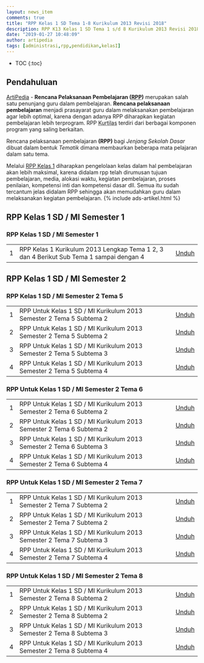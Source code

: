 ```yaml
---
layout: news_item
comments: true
title: "RPP Kelas 1 SD Tema 1-8 Kurikulum 2013 Revisi 2018"
description: RPP K13 Kelas 1 SD Tema 1 s/d 8 Kurikulum 2013 Revisi 2018, RPP Tematik Kelas 1 SD Kurikulum 2013 Revisi 2018 semester 1 dan semester pdf/doc.
date: "2019-01-27 10:48:09"
author: artipedia
tags: [administrasi,rpp,pendidikan,kelasI]
---
```

* TOC
{:toc}

## Pendahuluan
[ArtiPedia](/ "ArtiPedia") - <b>Rencana Pelaksanaan Pembelajaran (<acronym title="Rencana Pelaksanaan Pembelajaran">RPP</acronym>)</b> merupakan salah satu penunjang guru dalam pembelajaran. <b>Rencana pelaksanaan pembelajaran</b> menjadi prasayarat guru dalam melaksanakan pembelajaran agar lebih optimal, karena dengan adanya RPP diharapkan kegiatan pembelajaran lebih terprogram. RPP <acronym title="Kurikulum 2013">Kurtilas</acronym> terdiri dari berbagai komponen program yang saling berkaitan. 

Rencana pelaksanaan pembelajaran <b>(RPP)</b> bagi <i>Jenjang Sekolah Dasar</i> dibuat dalam bentuk <i>Tematik</i> dimana membaurkan beberapa mata pelajaran dalam satu tema.

Melalui [RPP Kelas 1](https://artipedia.id/wiki/rpp-kelas-1-tema-1-8-kurikulum-2013-revisi-2018.html "RPP Kelas 1 SD") diharapkan pengelolaan kelas dalam hal pembelajaran akan lebih maksimal, karena didalam rpp telah dirumusan tujuan pembelajaran, media, alokasi waktu, kegiatan pembelajaran, proses penilaian, kompetensi inti dan kompetensi dasar dll. Semua itu sudah tercantum jelas didalam RPP sehingga akan memudahkan guru dalam melaksanakan kegiatan pembelajaran.
{% include ads-artikel.html %}

## RPP Kelas 1 SD / MI Semester 1
### RPP Kelas 1 SD / MI Semester 1
<table><tbody>
<tr><td>1</td><td>RPP Kelas 1 Kurikulum 2013 Lengkap Tema 1 2, 3 dan 4 Berikut Sub Tema 1 sampai dengan 4</td><td><a class="button download" href="https://drive.google.com/file/d/0B2Sxmqh2-CrsTnpIZkZPTWZaUkE/view" target="_blank">Unduh</a></td></tr>
</tbody></table>

## RPP Kelas 1 SD / MI Semester 2
### RPP Kelas 1 SD / MI Semester 2 Tema 5
<table><tbody>
<tr><td>1</td><td>RPP Untuk Kelas 1 SD / MI Kurikulum 2013 Semester 2 Tema 5 Subtema 2</td><td><a class="button download" href="https://docs.google.com/uc?export=download&amp;id=1WHPn5yKN3-o_MuUPIkrdq-nCWZ4tNjoy" target="_blank">Unduh</a></td></tr>
<tr><td>2</td><td>RPP Untuk Kelas 1 SD / MI Kurikulum 2013 Semester 2 Tema 5 Subtema 2</td><td ><a class="button download" href="https://docs.google.com/uc?export=download&amp;id=1ux4zoFXQ8-5lIOY4um-CtlGz4s5uti1c" target="_blank">Unduh</a></td></tr>
<tr><td>3</td><td>RPP Untuk Kelas 1 SD / MI Kurikulum 2013 Semester 2 Tema 5 Subtema 3</td><td ><a class="button download" href="https://docs.google.com/uc?export=download&amp;id=1HtOwqrGcLWvpEIAZ5A8KtSVM18zVKXq9" target="_blank">Unduh</a></td></tr>
<tr><td>4</td><td>RPP Untuk Kelas 1 SD / MI Kurikulum 2013 Semester 2 Tema 5 Subtema 4</td><td ><a class="button download" href="https://docs.google.com/uc?export=download&amp;id=1G_-h150Lslh6lCv5rJ5Rb21cEJYZzbS7" target="_blank">Unduh</a></td></tr>
</tbody></table>

### RPP Untuk Kelas 1 SD / MI Semester 2 Tema 6
<table><tbody>
<tr><td>1</td><td>RPP Untuk Kelas 1 SD / MI Kurikulum 2013 Semester 2 Tema 6 Subtema 2</td><td><a class="button download" href="https://docs.google.com/uc?export=download&amp;id=1pLTGtvA1dGJVM6yXm2nBb6ErxGcMnuV-" target="_blank">Unduh</a></td></tr>
<tr><td>2</td><td>RPP Untuk Kelas 1 SD / MI Kurikulum 2013 Semester 2 Tema 6 Subtema 2</td><td ><a class="button download" href="https://docs.google.com/uc?export=download&amp;id=15HCulJjZvCXmcZa-6gcSVKo-G8k4Q-SA" target="_blank">Unduh</a></td></tr>
<tr><td>3</td><td>RPP Untuk Kelas 1 SD / MI Kurikulum 2013 Semester 2 Tema 6 Subtema 3</td><td ><a class="button download" href="https://docs.google.com/uc?export=download&amp;id=1HnNiNOPSIYYP_R-O5P7MLvl0E-c9QV30" target="_blank">Unduh</a></td></tr>
<tr><td>4</td><td>RPP Untuk Kelas 1 SD / MI Kurikulum 2013 Semester 2 Tema 6 Subtema 4</td><td ><a class="button download" href="https://docs.google.com/uc?export=download&amp;id=1YVS3Tz33QyRejE1Menkvq5nI66iCMtC-" target="_blank">Unduh</a></td></tr>
</tbody></table>


### RPP Untuk Kelas 1 SD / MI Semester 2 Tema 7
<table><tbody>
<tr><td>1</td><td>RPP Untuk Kelas 1 SD / MI Kurikulum 2013 Semester 2 Tema 7 Subtema 2</td><td><a class="button download" href="https://docs.google.com/uc?export=download&amp;id=1wMdzPrjZKjv0e8pHLg0QG1WZFsHRoIID" target="_blank">Unduh</a></td></tr>
<tr><td>2</td><td>RPP Untuk Kelas 1 SD / MI Kurikulum 2013 Semester 2 Tema 7 Subtema 2</td><td><a class="button download" href="https://docs.google.com/uc?export=download&amp;id=1-r0P8rzRR5CfP3Sg4oWrP0Sgh75ED7hl" target="_blank">Unduh</a></td></tr>
<tr><td>3</td><td>RPP Untuk Kelas 1 SD / MI Kurikulum 2013 Semester 2 Tema 7 Subtema 3</td><td><a class="button download" href="https://docs.google.com/uc?export=download&amp;id=1aG4ZM5ONa7E6SHDg_pWQ1dltybh04D-9" target="_blank">Unduh</a></td></tr>
<tr><td>4</td><td>RPP Untuk Kelas 1 SD / MI Kurikulum 2013 Semester 2 Tema 7 Subtema 4</td><td><a class="button download" href="https://docs.google.com/uc?export=download&amp;id=14VSeW-6cQxdFAcETxT5fBdzKK23DKKdY" target="_blank">Unduh</a></td></tr>
</tbody></table>


### RPP Untuk Kelas 1 SD / MI Semester 2 Tema 8
<table><tbody>
<tr><td>1</td><td>RPP Untuk Kelas 1 SD / MI Kurikulum 2013 Semester 2 Tema 8 Subtema 2</td><td><a class="button download" href="https://docs.google.com/uc?export=download&amp;id=13FhBeT2Ehx-kOfONrER0TUM5GNUgaIkZ" target="_blank">Unduh</a></td></tr>
<tr><td>2</td><td>RPP Untuk Kelas 1 SD / MI Kurikulum 2013 Semester 2 Tema 8 Subtema 2</td><td><a class="button download" href="https://docs.google.com/uc?export=download&amp;id=1UOw7eJ84JY1bBQgqR1zK94-jZLGW-_HG" target="_blank">Unduh</a></td></tr>
<tr><td>3</td><td>RPP Untuk Kelas 1 SD / MI Kurikulum 2013 Semester 2 Tema 8 Subtema 3</td><td><a class="button download" href="https://docs.google.com/uc?export=download&amp;id=16RqdyaTDGdJYRUydGbkXzZYX3VpEeb0_" target="_blank">Unduh</a></td></tr>
<tr><td>4</td><td>RPP Untuk Kelas 1 SD / MI Kurikulum 2013 Semester 2 Tema 8 Subtema 4</td><td><a class="button download" href="https://docs.google.com/uc?export=download&amp;id=18--vWfaWw0OstAkaEPxpIa_mSkNs07lf" target="_blank">Unduh</a></td></tr>
</tbody></table>



